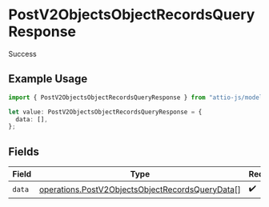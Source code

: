 # PostV2ObjectsObjectRecordsQueryResponse

Success

## Example Usage

```typescript
import { PostV2ObjectsObjectRecordsQueryResponse } from "attio-js/models/operations/postv2objectsobjectrecordsquery.js";

let value: PostV2ObjectsObjectRecordsQueryResponse = {
  data: [],
};
```

## Fields

| Field                                                                                                              | Type                                                                                                               | Required                                                                                                           | Description                                                                                                        |
| ------------------------------------------------------------------------------------------------------------------ | ------------------------------------------------------------------------------------------------------------------ | ------------------------------------------------------------------------------------------------------------------ | ------------------------------------------------------------------------------------------------------------------ |
| `data`                                                                                                             | [operations.PostV2ObjectsObjectRecordsQueryData](../../models/operations/postv2objectsobjectrecordsquerydata.md)[] | :heavy_check_mark:                                                                                                 | N/A                                                                                                                |